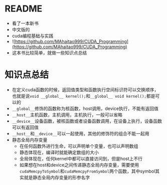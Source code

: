 # README
- 看了一本新书
- 中文版的
- cuda编程基础与实践
- ![https://github.com/MAhaitao999/CUDA_Programming](https://github.com/MAhaitao999/CUDA_Programming)
- 这本书比较简单，就做一些知识点总结

# 知识点总结
- 在定义cuda函数的时候，返回值类型和函数执行空间标识符可以交换顺序，也就是说`void __global__ kernel();`和`__global__ void kernel();`都是可以的
- `__global__`修饰的函数称为核函数，host调用，device执行，不能有返回值
- `__host__`主机函数，主机调用，主机执行，一般可以省略
- `__device__`设备函数，被核函数或者设备函数调用，在设备上执行，设备函数可以有返回值
- `__host__`和`__device__`可以一起使用，其他的修饰符的组合不能一起用
- 静态全局内存变量
  - 在任何函数外进行生命，可以声明单个变量，也可以声明数组
  - 静态体现在，编译时就能确定数组的大小
  - 全局体现在，任何kernel中都可以直接访问到，但是host上不行
  - 如果想在host和device之间传递静态全局内存变量，需要使用`cudaMemcpyToSymbol`和`cudaMemcpyFromSymbol`两个函数，其中symbol其实就是静态全局内存变量的形参名字
